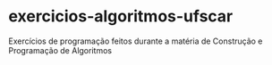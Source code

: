 # exercicios-algoritmos-ufscar
Exercícios de programação feitos durante a matéria de Construção e Programação de Algoritmos
